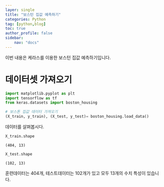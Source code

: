 ```yaml
---
layer: single
title: "보스턴 집값 예측하기"
categories: Python
tag: [python,blog]
toc: true
author_profile: false
sidebar: 
    nav: "docs"
---
```



이번 내용은 케라스를 이용한 보스턴 집값 예측하기입니다.

# 데이터셋 가져오기
```python
import matplotlib.pyplot as plt
import tensorflow as tf
from keras.datasets import boston_housing

# 보스톤 집값 데이터 가져오기
(X_train, y_train), (X_test, y_test)= boston_housing.load_data()
```

데이터를 살펴봅시다. 

```python
X_train.shape
```

    (404, 13)

```python
X_test.shape
```

    (102, 13)

훈련데이터는 404개, 테스트데이터는 102개가 있고 모두 13개의 수치 특성이 있습니다.



